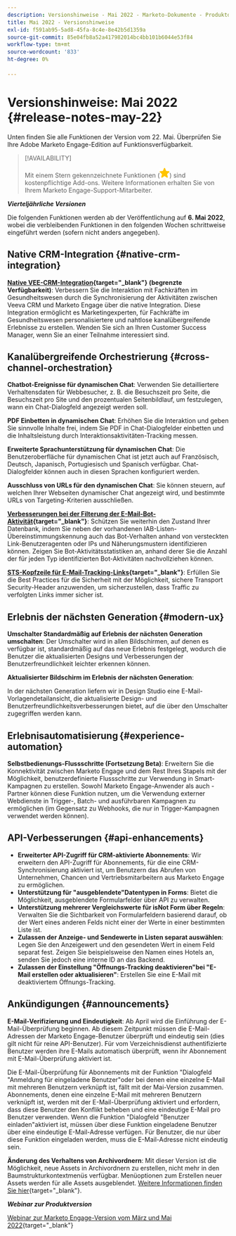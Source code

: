 ```yaml
---
description: Versionshinweise - Mai 2022 - Marketo-Dokumente - Produktdokumentation
title: Mai 2022 - Versionshinweise
exl-id: f591ab95-5ad8-45fa-8c4e-8e42b5d1359a
source-git-commit: 85e04fb8a52a417982014bc4bb101b6044e53f84
workflow-type: tm+mt
source-wordcount: '833'
ht-degree: 0%

---
```


# Versionshinweise: Mai 2022 {#release-notes-may-22}

Unten finden Sie alle Funktionen der Version vom 22. Mai. Überprüfen Sie Ihre Adobe Marketo Engage-Edition auf Funktionsverfügbarkeit.

>[!AVAILABILITY]
>
>Mit einem Stern gekennzeichnete Funktionen (![star](assets/yellow-star.png)) sind kostenpflichtige Add-ons. Weitere Informationen erhalten Sie von Ihrem Marketo Engage-Support-Mitarbeiter.

**_Vierteljährliche Versionen_**

Die folgenden Funktionen werden ab der Veröffentlichung auf **6. Mai 2022**, wobei die verbleibenden Funktionen in den folgenden Wochen schrittweise eingeführt werden (sofern nicht anders angegeben).

## Native CRM-Integration {#native-crm-integration}

**[Native VEE-CRM-Integration](/help/marketo/product-docs/crm-sync/veeva-crm-sync/understanding-the-veeva-crm-sync.md){target=&quot;_blank&quot;} (begrenzte Verfügbarkeit)**: Verbessern Sie die Interaktion mit Fachkräften im Gesundheitswesen durch die Synchronisierung der Aktivitäten zwischen Veeva CRM und Marketo Engage über die native Integration. Diese Integration ermöglicht es Marketingexperten, für Fachkräfte im Gesundheitswesen personalisiertere und nahtlose kanalübergreifende Erlebnisse zu erstellen. Wenden Sie sich an Ihren Customer Success Manager, wenn Sie an einer Teilnahme interessiert sind.

## Kanalübergreifende Orchestrierung {#cross-channel-orchestration}

**Chatbot-Ereignisse für dynamischen Chat**: Verwenden Sie detailliertere Verhaltensdaten für Webbesucher, z. B. die Besuchszeit pro Seite, die Besuchszeit pro Site und den prozentualen Seitenbildlauf, um festzulegen, wann ein Chat-Dialogfeld angezeigt werden soll.

**PDF Einbetten in dynamischen Chat**: Erhöhen Sie die Interaktion und geben Sie sinnvolle Inhalte frei, indem Sie PDF in Chat-Dialogfelder einbetten und die Inhaltsleistung durch Interaktionsaktivitäten-Tracking messen.

**Erweiterte Sprachunterstützung für dynamischen Chat**: Die Benutzeroberfläche für dynamischen Chat ist jetzt auch auf Französisch, Deutsch, Japanisch, Portugiesisch und Spanisch verfügbar. Chat-Dialogfelder können auch in diesen Sprachen konfiguriert werden.

**Ausschluss von URLs für den dynamischen Chat**: Sie können steuern, auf welchen Ihrer Webseiten dynamischer Chat angezeigt wird, und bestimmte URLs von Targeting-Kriterien ausschließen.

**[Verbesserungen bei der Filterung der E-Mail-Bot-Aktivität](/help/marketo/product-docs/administration/email-setup/filtering-email-bot-activity.md){target=&quot;_blank&quot;}**: Schützen Sie weiterhin den Zustand Ihrer Datenbank, indem Sie neben der vorhandenen IAB-Listen-Übereinstimmungskennung auch das Bot-Verhalten anhand von versteckten Link-Benutzeragenten oder IPs und Näherungsmustern identifizieren können. Zeigen Sie Bot-Aktivitätsstatistiken an, anhand derer Sie die Anzahl der für jeden Typ identifizierten Bot-Aktivitäten nachvollziehen können.

**[STS-Kopfzeile für E-Mail-Tracking-Links](/help/marketo/product-docs/administration/settings/email-tracking-link-headers.md){target=&quot;_blank&quot;}**: Erfüllen Sie die Best Practices für die Sicherheit mit der Möglichkeit, sichere Transport Security-Header anzuwenden, um sicherzustellen, dass Traffic zu verfolgten Links immer sicher ist.

## Erlebnis der nächsten Generation {#modern-ux}

**Umschalter Standardmäßig auf Erlebnis der nächsten Generation umschalten**: Der Umschalter wird in allen Bildschirmen, auf denen es verfügbar ist, standardmäßig auf das neue Erlebnis festgelegt, wodurch die Benutzer die aktualisierten Designs und Verbesserungen der Benutzerfreundlichkeit leichter erkennen können.

**Aktualisierter Bildschirm im Erlebnis der nächsten Generation**:

In der nächsten Generation liefern wir in Design Studio eine E-Mail-Vorlagendetailansicht, die aktualisierte Design- und Benutzerfreundlichkeitsverbesserungen bietet, auf die über den Umschalter zugegriffen werden kann.

## Erlebnisautomatisierung {#experience-automation}

**Selbstbedienungs-Flussschritte (Fortsetzung Beta)**: Erweitern Sie die Konnektivität zwischen Marketo Engage und dem Rest Ihres Stapels mit der Möglichkeit, benutzerdefinierte Flussschritte zur Verwendung in Smart-Kampagnen zu erstellen. Sowohl Marketo Engage-Anwender als auch -Partner können diese Funktion nutzen, um die Verwendung externer Webdienste in Trigger-, Batch- und ausführbaren Kampagnen zu ermöglichen (im Gegensatz zu Webhooks, die nur in Trigger-Kampagnen verwendet werden können).

## API-Verbesserungen {#api-enhancements}

* **Erweiterter API-Zugriff für CRM-aktivierte Abonnements**: Wir erweitern den API-Zugriff für Abonnements, für die eine CRM-Synchronisierung aktiviert ist, um Benutzern das Abrufen von Unternehmen, Chancen und Vertriebsmitarbeitern aus Marketo Engage zu ermöglichen.
* **Unterstützung für &quot;ausgeblendete&quot;Datentypen in Forms**: Bietet die Möglichkeit, ausgeblendete Formularfelder über API zu verwalten.
* **Unterstützung mehrerer Vergleichswerte für isNot Form über Regeln**: Verwalten Sie die Sichtbarkeit von Formularfeldern basierend darauf, ob der Wert eines anderen Felds nicht einer der Werte in einer bestimmten Liste ist.
* **Zulassen der Anzeige- und Sendewerte in Listen separat auswählen**: Legen Sie den Anzeigewert und den gesendeten Wert in einem Feld separat fest. Zeigen Sie beispielsweise den Namen eines Hotels an, senden Sie jedoch eine interne ID an das Backend.
* **Zulassen der Einstellung &quot;Öffnungs-Tracking deaktivieren&quot;bei &quot;E-Mail erstellen oder aktualisieren&quot;**: Erstellen Sie eine E-Mail mit deaktiviertem Öffnungs-Tracking.

## Ankündigungen {#announcements}

**E-Mail-Verifizierung und Eindeutigkeit**: Ab April wird die Einführung der E-Mail-Überprüfung beginnen. Ab diesem Zeitpunkt müssen die E-Mail-Adressen der Marketo Engage-Benutzer überprüft und eindeutig sein (dies gilt nicht für reine API-Benutzer). Für vom Verzeichnisdienst authentifizierte Benutzer werden ihre E-Mails automatisch überprüft, wenn ihr Abonnement mit E-Mail-Überprüfung aktiviert ist.

Die E-Mail-Überprüfung für Abonnements mit der Funktion &quot;Dialogfeld &quot;Anmeldung für eingeladene Benutzer&quot;oder bei denen eine einzelne E-Mail mit mehreren Benutzern verknüpft ist, fällt mit der Mai-Version zusammen. Abonnements, denen eine einzelne E-Mail mit mehreren Benutzern verknüpft ist, werden mit der E-Mail-Überprüfung aktiviert und erfordern, dass diese Benutzer den Konflikt beheben und eine eindeutige E-Mail pro Benutzer verwenden. Wenn die Funktion &quot;Dialogfeld &quot;Benutzer einladen&quot;aktiviert ist, müssen über diese Funktion eingeladene Benutzer über eine eindeutige E-Mail-Adresse verfügen. Für Benutzer, die nur über diese Funktion eingeladen werden, muss die E-Mail-Adresse nicht eindeutig sein.

**Änderung des Verhaltens von Archivordnern**: Mit dieser Version ist die Möglichkeit, neue Assets in Archivordnern zu erstellen, nicht mehr in den Baumstrukturkontextmenüs verfügbar. Menüoptionen zum Erstellen neuer Assets werden für alle Assets ausgeblendet. [Weitere Informationen finden Sie hier](https://nation.marketo.com/t5/product-discussions/archive-folder-change-in-may-2022-release/m-p/324369#M183235){target=&quot;_blank&quot;}.

**_Webinar zur Produktversion_**

[Webinar zur Marketo Engage-Version vom März und Mai 2022](https://engage.marketo.com/2022_March_May_Release_Webinar_DemandPage.html){target=&quot;_blank&quot;}
